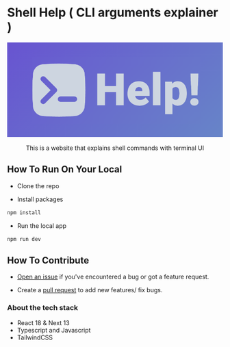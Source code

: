 # Shell Help ( CLI arguments explainer )

<img alt="Explains shell commands with terminal UI" src="public/shellhelp.info.png">

<p align="center">
  This is a website that explains shell commands with terminal UI
</p>

## How To Run On Your Local

- Clone the repo

- Install packages
```bash
npm install
```

- Run the local app
```bash
npm run dev
```

## How To Contribute

- [Open an issue](https://github.com/haitran-dev/shellhelp.info/issues) if you've encountered a bug or got a feature request.

- Create a [pull request](https://github.com/haitran-dev/shellhelp.info/pulls) to add new features/ fix bugs.

### About the tech stack
- React 18 & Next 13
- Typescript and Javascript
- TailwindCSS

